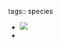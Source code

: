 tags:: species

- ![](http://jade-gentle-pony-196.mypinata.cloud/ipfs/bafkreiaa4cb7gxo7ahzvtswelccevuocqghrmxe2xnheldllkhirzvrfs4)
-
